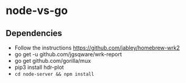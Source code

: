 # node-vs-go

## Dependencies

* Follow the instructions https://github.com/jabley/homebrew-wrk2
* go get -u github.com/jgsqware/wrk-report
* go get github.com/gorilla/mux
* pip3 install hdr-plot
* `cd node-server && npm install`
